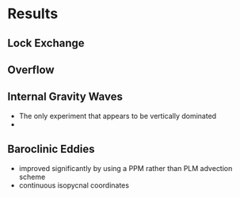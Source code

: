 # Results

## Lock Exchange

## Overflow

## Internal Gravity Waves

- The only experiment that appears to be vertically dominated
- 

## Baroclinic Eddies

- improved significantly by using a PPM rather than PLM advection scheme
- continuous isopycnal coordinates